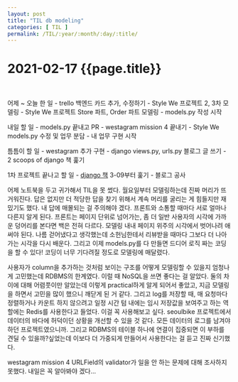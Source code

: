 ```yaml
---
layout: post
title: "TIL db modeling"
categories: [ TIL ]
permalink: /TIL/:year/:month/:day/:title/
---
```


# 2021-02-17 {{page.title}}
&nbsp;  

어제 ~ 오늘 한 일
    - trello 백엔드 카드 추가, 수정하기
    - Style We 프로젝트 2, 3차 모델링
    - Style We 프로젝트 Store 파트, Order 파트 모델링
    - models.py 작성 시작

내일 할 일
    - models.py 끝내고 PR
    - westagram mission 4 끝내기
    - Style We models.py 수정 및 업무 분담
    - 내 업무 구현 시작

틈틈이 할 일
    - westagram 추가 구현
    - django views.py, urls.py 블로그 글 쓰기
    - 2 scoops of django 책 훑기

1차 프로젝트 끝나고 할 일
    - [django 책](https://wikidocs.net/book/4223) 3-09부터 훑기
    - 블로그 공사

어제 노트북을 두고 귀가해서 TIL을 못 썼다. 월요일부터 모델링하는데 진짜 머리가 뜨거워진다. 답은 없지만 더 적당한 답을 찾기 위해서 계속 머리를 굴리는 게 힘들지만 재밌기도 했다. 내 답에 매몰되는 걸 주의해야 겠다.
프론트와 소통할 때마다 서로 얼마나 다른지 알게 된다. 프론트는 페이지 단위로 넘어가는, 좀 더 일반 사용자의 시각에 가까운 덩어리를 본다면 백은 전혀 다르다. 모델링 내내 페이지 위주의 시각에서 벗어나려 애써야 된다. 나름 걷어냈다고 생각했는데 소헌님한테서 리뷰받을 때마다 그보다 더 나아가는 시각을 다시 배운다. 그리고 이제 models.py를 다 만들면 드디어 로직 짜는 코딩을 할 수 있다! 코딩이 너무 기다려질 정도로 모델링에 매달렸다.  

사용자가 column을 추가하는 것처럼 보이는 구조를 어떻게 모델링할 수 있을지 엄청나게 고민했는데 RDBMS의 한계였다. 이럴 때 NoSQL을 쓰면 좋다는 걸 알았다. 둘의 차이에 대해 어렴풋이만 알았는데 이렇게 practical하게 알게 되어서 좋았고, 지금 모델링을 하면서 고민을 많이 했으니 깨닫게 된 거 같다.
그리고 log를 저장할 때, 매 요청마다 정렬하거나 카운트 하지 않으려고 일정 시간 텀 내에는 임시 저장값을 보여주고 하는 역할에는 Redis를 사용한다고 들었다. 이걸 꼭 사용해보고 싶다. seoulbike 프로젝트에서 데이터의 바다에 허덕이던 상황을 개선할 수 있을 것 같다. 모든 데이터의 로그를 남겨야 하던 프로젝트였으니까.
그리고 RDBMS의 테이블 하나에 연결이 집중되면 이 부하를 견딜 수 있을까?싶었는데 이보다 더 가중되게 만들어서 사용한다는 걸 듣고 진짜 신기했다.  

westagram mission 4 URLField의 validator가 일을 안 하는 문제에 대해 조사하지 못했다. 내일은 꼭 알아봐야 겠다...
